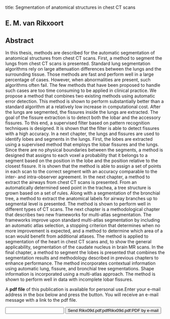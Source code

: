 title: Segmentation of anatomical structures in chest CT scans

## E. M. van Rikxoort

## Abstract
In this thesis, methods are described for the automatic segmentation of anatomical structures from chest CT scans. First, a method to segment the lungs from chest CT scans is presented. Standard lung segmentation algorithms rely on large attenuation differences between the lungs and the surrounding tissue. Those methods are fast and perform well in a large percentage of cases. However, when abnormalities are present, such algorithms often fail. The few methods that have been proposed to handle such cases are too time consuming to be applied in clinical practice. We propose a method that combines two existing methods using automatic error detection. This method is shown to perform substantially better than a standard algorithm at a relatively low increase in computational cost. After the lungs are segmented, the fissures inside the lungs are extracted. The goal of the fissure extraction is to detect both the lobar and the accessory fissures. To this end, a supervised filter based on pattern recognition techniques is designed. It is shown that the filter is able to detect fissures with a high accuracy. In a next chapter, the lungs and fissures are used to identify lobes and segments in the lungs. First, the lobes are extracted using a supervised method that employs the lobar fissures and the lungs. Since there are no physical boundaries between the segments, a method is designed that assigns to each voxel a probability that it belongs to a segment based on the position in the lobe and the position relative to the closest fissure. It is shown that the method is able to assign a set of points in each scan to the correct segment with an accuracy comparable to the inter- and intra-observer agreement. In the next chapter, a method to extract the airways from chest CT scans is presented. From an automatically determined seed point in the trachea, a tree structure is grown based on a set of rules. Along with a segmentation of the bronchial tree, a method to extract the anatomical labels for airway branches up to segmental level is presented. The method is shown to perform well in different types of CT scans. The next chapter is a methodological chapter that describes two new frameworks for multi-atlas segmentation. The frameworks improve upon standard multi-atlas segmentation by including an automatic atlas selection, a stopping criterion that determines when no more improvement is expected, and a method to determine which area of a scan would benefit from additional atlases. The method is applied to segmentation of the heart in chest CT scans and, to show the general applicability, segmentation of the caudate nucleus in brain MR scans. In the final chapter, a method to segment the lobes is presented that combines the segmentation results and methodology described in previous chapters to enhance performance. The method incorporates contextual information using automatic lung, fissure, and bronchial tree segmentations. Shape information is incorporated using a multi-atlas approach. The method is shown to perform well in data with incomplete lobar fissures.

A <b>pdf file</b> of this publication is available for personal use.Enter your e-mail address in the box below and press the button. You will receive an e-mail message with a link to the pdf file.
<form action="sender.php">  <input type="text" name="email">  <input type="submit" value="Send Rikx09d.pdf:pdfRikx09d.pdf:PDF by e-mail"></form>